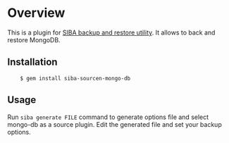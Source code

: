 # Overview

This is a plugin for [SIBA backup and restore utility](https://github.com/evgenyneu/siba). It allows to back and restore MongoDB.

## Installation

        $ gem install siba-sourcen-mongo-db

## Usage

Run `siba generate FILE` command to generate options file and select mongo-db as a source plugin. Edit the generated file and set your backup options.
